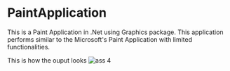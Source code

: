 # PaintApplication
This is a Paint Application in .Net using Graphics package. This application performs similar to the Microsoft's Paint Application with limited functionalities.

This is how the ouput looks
![ass 4](https://user-images.githubusercontent.com/20373744/50243764-ad0e9280-0393-11e9-9c74-a86cd06bbc43.JPG)
